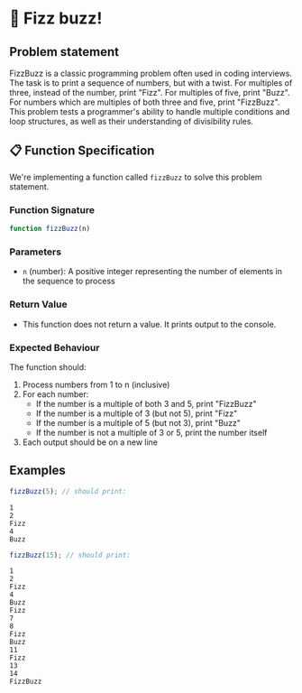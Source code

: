 # 🌟 Fizz buzz!

## Problem statement

FizzBuzz is a classic programming problem often used in coding interviews. The task is to print a sequence of numbers, but with a twist. For multiples of three, instead of the number, print "Fizz". For multiples of five, print "Buzz". For numbers which are multiples of both three and five, print "FizzBuzz". This problem tests a programmer's ability to handle multiple conditions and loop structures, as well as their understanding of divisibility rules.

## 📋 Function Specification

We're implementing a function called `fizzBuzz` to solve this problem statement.

### Function Signature

```javascript
function fizzBuzz(n)
```

### Parameters

- `n` (number): A positive integer representing the number of elements in the sequence to process

### Return Value

- This function does not return a value. It prints output to the console.

### Expected Behaviour

The function should:

1. Process numbers from 1 to n (inclusive)
2. For each number:
   - If the number is a multiple of both 3 and 5, print "FizzBuzz"
   - If the number is a multiple of 3 (but not 5), print "Fizz"
   - If the number is a multiple of 5 (but not 3), print "Buzz"
   - If the number is not a multiple of 3 or 5, print the number itself
3. Each output should be on a new line

## Examples

```js
fizzBuzz(5); // should print:
```

```raw
1
2
Fizz
4
Buzz
```

```js
fizzBuzz(15); // should print:
```

```raw
1
2
Fizz
4
Buzz
Fizz
7
8
Fizz
Buzz
11
Fizz
13
14
FizzBuzz
```
